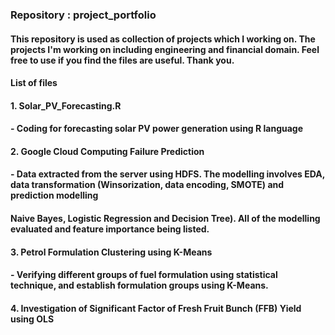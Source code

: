 ### Repository : project_portfolio 

#### This repository is used as collection of projects which I working on. The projects I'm working on including engineering and financial domain. Feel free to use if you find the files are useful. Thank you.

#### List of files 
#### 1. Solar_PV_Forecasting.R
####    - Coding for forecasting solar PV power generation using R language
#### 2. Google Cloud Computing Failure Prediction
####    - Data extracted from the server using HDFS. The modelling involves EDA, data transformation (Winsorization, data encoding, SMOTE) and prediction modelling 
####      Naive Bayes, Logistic Regression and Decision Tree). All of the modelling evaluated and feature importance being listed.
#### 3. Petrol Formulation Clustering using K-Means
####    - Verifying different groups of fuel formulation using statistical technique, and establish formulation groups using K-Means.
#### 4. Investigation of Significant Factor of Fresh Fruit Bunch (FFB) Yield using OLS
